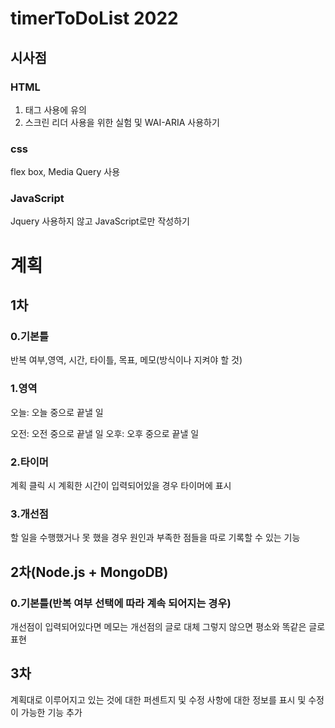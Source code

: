 # timerToDoList 2022

## 시사점
### HTML
1. 태그 사용에 유의
2. 스크린 리더 사용을 위한 실험 및 WAI-ARIA 사용하기
### css
flex box, Media Query 사용

### JavaScript
Jquery 사용하지 않고 JavaScript로만 작성하기


# 계획
## 1차
### 0.기본틀
반복 여부,영역, 시간, 타이틀, 목표, 메모(방식이나 지켜야 할 것)

### 1.영역
오늘: 오늘 중으로 끝낼 일



오전: 오전 중으로 끝낼 일 
오후: 오후 중으로 끝낼 일 

### 2.타이머
계획 클릭 시 계획한 시간이 입력되어있을 경우 타이머에 표시

### 3.개선점 
할 일을 수행했거나 못 했을 경우 원인과 부족한 점들을 따로 기록할 수 있는 기능 


## 2차(Node.js + MongoDB)
### 0.기본틀(반복 여부 선택에 따라 계속 되어지는 경우)
개선점이 입력되어있다면 메모는 개선점의 글로 대체 그렇지 않으면 평소와 똑같은 글로 표현

## 3차
계획대로 이루어지고 있는 것에 대한 퍼센트지 및 수정 사항에 대한 정보를 표시 및 수정이 가능한 기능 추가
